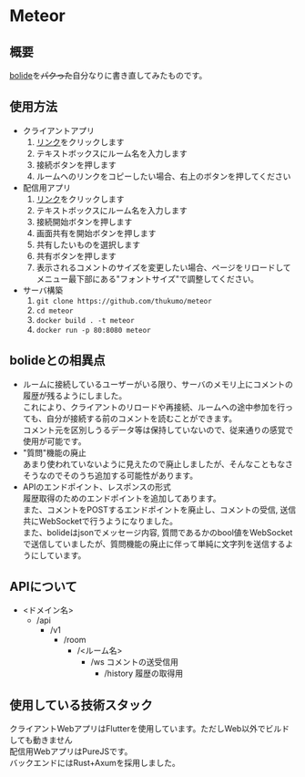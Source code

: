 # Meteor

## 概要

[bolide](https://github.com/SIT-DigiCre/bolide)を~~パクった~~自分なりに書き直してみたものです。  

## 使用方法

- クライアントアプリ
    1. [リンク](https://meteor.tsukumo.f5.si)をクリックします
    2. テキストボックスにルーム名を入力します
    3. 接続ボタンを押します
    4. ルームへのリンクをコピーしたい場合、右上のボタンを押してください
- 配信用アプリ
    1. [リンク](https://meteor.tsukumo.f5.si/stream)をクリックします
    2. テキストボックスにルーム名を入力します
    3. 接続開始ボタンを押します
    4. 画面共有を開始ボタンを押します
    5. 共有したいものを選択します
    6. 共有ボタンを押します
    7. 表示されるコメントのサイズを変更したい場合、ページをリロードしてメニュー最下部にある"フォントサイズ"で調整してください。
- サーバ構築
    1. `git clone https://github.com/thukumo/meteor`
    2. `cd meteor`
    3. `docker build . -t meteor`
    4. `docker run -p 80:8080 meteor`

## bolideとの相異点

- ルームに接続しているユーザーがいる限り、サーバのメモリ上にコメントの履歴が残るようにしました。  
これにより、クライアントのリロードや再接続、ルームへの途中参加を行っても、自分が接続する前のコメントを読むことができます。  
コメント元を区別しうるデータ等は保持していないので、従来通りの感覚で使用が可能です。
- "質問"機能の廃止  
あまり使われていないように見えたので廃止しましたが、そんなこともなさそうなのでそのうち追加する可能性があります。
- APIのエンドポイント、レスポンスの形式  
履歴取得のためのエンドポイントを追加してあります。  
また、コメントをPOSTするエンドポイントを廃止し、コメントの受信, 送信共にWebSocketで行うようになりました。  
また、bolideはjsonでメッセージ内容, 質問であるかのbool値をWebSocketで送信していましたが、質問機能の廃止に伴って単純に文字列を送信するようにしています。

## APIについて

- <ドメイン名>
  - /api
    - /v1
      - /room
        - /<ルーム名>
          - /ws コメントの送受信用
            - /history 履歴の取得用

## 使用している技術スタック

クライアントWebアプリはFlutterを使用しています。ただしWeb以外でビルドしても動きません  
配信用WebアプリはPureJSです。  
バックエンドにはRust+Axumを採用しました。
